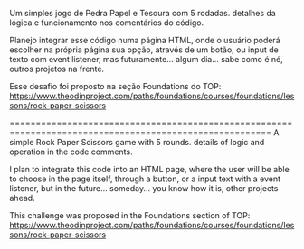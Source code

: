 Um simples jogo de Pedra Papel e Tesoura com 5 rodadas.
detalhes da lógica e funcionamento nos comentários do código.

Planejo integrar esse código numa página HTML, onde o usuário poderá escolher na 
própria página sua opção, através de um botão, ou input de texto com event listener, mas futuramente... algum dia... 
sabe como é né, outros projetos na frente.

Esse desafio foi proposto na seção Foundations do TOP:
https://www.theodinproject.com/paths/foundations/courses/foundations/lessons/rock-paper-scissors

========================================================================================================
A simple Rock Paper Scissors game with 5 rounds.
details of logic and operation in the code comments.

I plan to integrate this code into an HTML page, where the user will be able to choose
in the page itself, through a button, or a input text with a event listener, but in the future... someday...
you know how it is, other projects ahead.

This challenge was proposed in the Foundations section of TOP:
https://www.theodinproject.com/paths/foundations/courses/foundations/lessons/rock-paper-scissors
